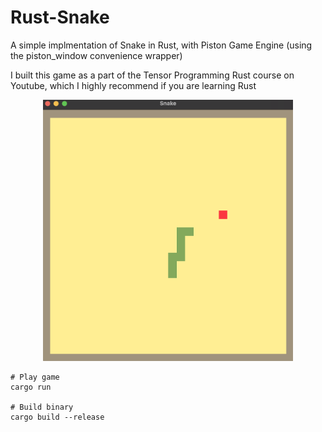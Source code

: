 # Rust-Snake

A simple implmentation of Snake in Rust, with Piston Game Engine (using the piston_window convenience wrapper)

I built this game as a part of the Tensor Programming Rust course on Youtube, which I highly recommend if you are learning Rust

<p align="center">
  <img width="400" src="assets/images/Snake.png">
</p>

```
# Play game
cargo run

# Build binary
cargo build --release
```

